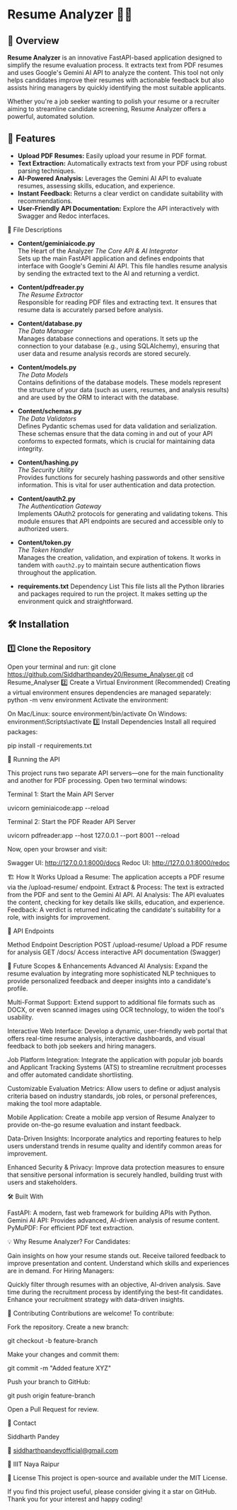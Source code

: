 # Resume Analyzer 📄✨

## 🚀 Overview
**Resume Analyzer** is an innovative FastAPI-based application designed to simplify the resume evaluation process. It extracts text from PDF resumes and uses Google's Gemini AI API to analyze the content. This tool not only helps candidates improve their resumes with actionable feedback but also assists hiring managers by quickly identifying the most suitable applicants.

Whether you're a job seeker wanting to polish your resume or a recruiter aiming to streamline candidate screening, Resume Analyzer offers a powerful, automated solution.

## 🔧 Features
- **Upload PDF Resumes:** Easily upload your resume in PDF format.
- **Text Extraction:** Automatically extracts text from your PDF using robust parsing techniques.
- **AI-Powered Analysis:** Leverages the Gemini AI API to evaluate resumes, assessing skills, education, and experience.
- **Instant Feedback:** Returns a clear verdict on candidate suitability with recommendations.
- **User-Friendly API Documentation:** Explore the API interactively with Swagger and Redoc interfaces.

📂 File Descriptions
- **Content/geminiaicode.py**  
  The Heart of the Analyzer
  *The Core API & AI Integrator*  
  Sets up the main FastAPI application and defines endpoints that interface with Google's Gemini AI API. This file handles resume analysis by sending the extracted text to the AI and returning a verdict.

- **Content/pdfreader.py**  
  *The Resume Extractor*  
  Responsible for reading PDF files and extracting text. It ensures that resume data is accurately parsed before analysis.

- **Content/database.py**  
  *The Data Manager*  
  Manages database connections and operations. It sets up the connection to your database (e.g., using SQLAlchemy), ensuring that user data and resume analysis records are stored securely.

- **Content/models.py**  
  *The Data Models*  
  Contains definitions of the database models. These models represent the structure of your data (such as users, resumes, and analysis results) and are used by the ORM to interact with the database.

- **Content/schemas.py**  
  *The Data Validators*  
  Defines Pydantic schemas used for data validation and serialization. These schemas ensure that the data coming in and out of your API conforms to expected formats, which is crucial for maintaining data integrity.

- **Content/hashing.py**  
  *The Security Utility*  
  Provides functions for securely hashing passwords and other sensitive information. This is vital for user authentication and data protection.

- **Content/oauth2.py**  
  *The Authentication Gateway*  
  Implements OAuth2 protocols for generating and validating tokens. This module ensures that API endpoints are secured and accessible only to authorized users.

- **Content/token.py**  
  *The Token Handler*  
  Manages the creation, validation, and expiration of tokens. It works in tandem with `oauth2.py` to maintain secure authentication flows throughout the application.
- **requirements.txt**
  Dependency List
  This file lists all the Python libraries and packages required to run the project. It makes setting up the environment quick and straightforward.

## 🛠️ Installation

### **1️⃣ Clone the Repository**
Open your terminal and run:
git clone https://github.com/Siddharthpandey20/Resume_Analyser.git
cd Resume_Analyser
2️⃣ Create a Virtual Environment (Recommended)
Creating a virtual environment ensures dependencies are managed separately:
python -m venv environment
Activate the environment:

On Mac/Linux:
source environment/bin/activate
On Windows:
environment\Scripts\activate
3️⃣ Install Dependencies
Install all required packages:

pip install -r requirements.txt

🚀 Running the API

This project runs two separate API servers—one for the main functionality and another for PDF processing. Open two terminal windows:

Terminal 1: Start the Main API Server

uvicorn geminiaicode:app --reload

Terminal 2: Start the PDF Reader API Server

uvicorn pdfreader:app --host 127.0.0.1 --port 8001 --reload

Now, open your browser and visit:

Swagger UI: http://127.0.0.1:8000/docs
Redoc UI: http://127.0.0.1:8000/redoc

🏗️ How It Works
Upload a Resume: The application accepts a PDF resume via the /upload-resume/ endpoint.
Extract & Process: The text is extracted from the PDF and sent to the Gemini AI API.
AI Analysis: The API evaluates the content, checking for key details like skills, education, and experience.
Feedback: A verdict is returned indicating the candidate's suitability for a role, with insights for improvement.

📜 API Endpoints

Method	Endpoint	Description
POST	/upload-resume/	Upload a PDF resume for analysis
GET	/docs/	Access interactive API documentation (Swagger)

🌟 Future Scopes & Enhancements
Advanced AI Analysis:
Expand the resume evaluation by integrating more sophisticated NLP techniques to provide personalized feedback and deeper insights into a candidate's profile.

Multi-Format Support:
Extend support to additional file formats such as DOCX, or even scanned images using OCR technology, to widen the tool's usability.

Interactive Web Interface:
Develop a dynamic, user-friendly web portal that offers real-time resume analysis, interactive dashboards, and visual feedback to both job seekers and hiring managers.

Job Platform Integration:
Integrate the application with popular job boards and Applicant Tracking Systems (ATS) to streamline recruitment processes and offer automated candidate shortlisting.

Customizable Evaluation Metrics:
Allow users to define or adjust analysis criteria based on industry standards, job roles, or personal preferences, making the tool more adaptable.

Mobile Application:
Create a mobile app version of Resume Analyzer to provide on-the-go resume evaluation and instant feedback.

Data-Driven Insights:
Incorporate analytics and reporting features to help users understand trends in resume quality and identify common areas for improvement.

Enhanced Security & Privacy:
Improve data protection measures to ensure that sensitive personal information is securely handled, building trust with users and stakeholders.

🛠️ Built With

FastAPI: A modern, fast web framework for building APIs with Python.
Gemini AI API: Provides advanced, AI-driven analysis of resume content.
PyMuPDF: For efficient PDF text extraction.

💡 Why Resume Analyzer?
For Candidates:

Gain insights on how your resume stands out.
Receive tailored feedback to improve presentation and content.
Understand which skills and experiences are in demand.
For Hiring Managers:

Quickly filter through resumes with an objective, AI-driven analysis.
Save time during the recruitment process by identifying the best-fit candidates.
Enhance your recruitment strategy with data-driven insights.

🤝 Contributing
Contributions are welcome! To contribute:

Fork the repository.
Create a new branch:

git checkout -b feature-branch

Make your changes and commit them:

git commit -m "Added feature XYZ"

Push your branch to GitHub:

git push origin feature-branch

Open a Pull Request for review.

👤 Contact

Siddharth Pandey

📧 siddharthpandeyofficial@gmail.com

📍 IIIT Naya Raipur

📜 License
This project is open-source and available under the MIT License.

If you find this project useful, please consider giving it a star on GitHub. Thank you for your interest and happy coding!
